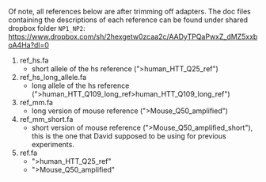 Of note, all references below are after trimming off adapters.
The doc files containing the descriptions of each reference can be found under shared dropbox folder `NP1_NP2`: https://www.dropbox.com/sh/2hexgetw0zcaa2c/AADyTPQaPwxZ_dMZ5xxboA4Ha?dl=0

1. ref_hs.fa
    - short allele of the hs reference (">human_HTT_Q25_ref")
2. ref_hs_long_allele.fa
    - long allele of the hs reference (">human_HTT_Q109_long_ref>human_HTT_Q109_long_ref")
3. ref_mm.fa
    - long version of mouse reference (">Mouse_Q50_amplified")
4. ref_mm_short.fa
    - short version of mouse reference (">Mouse_Q50_amplified_short"), this is the one that David supposed to be using for previous experiments.
5. ref.fa
    - ">human_HTT_Q25_ref"
    - ">Mouse_Q50_amplified"